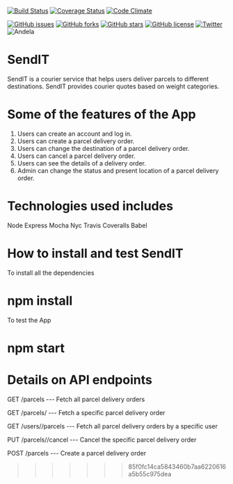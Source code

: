 
[![Build Status](https://travis-ci.org/Rexben001/SendIT.svg?branch=develop)](https://travis-ci.org/Rexben001/SendIT)
[![Coverage Status](https://coveralls.io/repos/github/Rexben001/SendIT/badge.svg?branch=master)](https://coveralls.io/github/Rexben001/SendIT?branch=develop)
[![Code Climate](https://codeclimate.com/github/codeclimate/codeclimate/badges/gpa.svg)](https://codeclimate.com/github/Rexben001/SendIT)

[![GitHub issues](https://img.shields.io/github/issues/Rexben001/SendIT.svg?style=plastic)](https://github.com/Rexben001/SendIT/issues) [![GitHub forks](https://img.shields.io/github/forks/Rexben001/SendIT.svg)](https://github.com/Rexben001/SendIT/network) [![GitHub stars](https://img.shields.io/github/stars/Rexben001/SendIT.svg)](https://github.com/Rexben001/SendIT/stargazers) [![GitHub license](https://img.shields.io/github/license/Rexben001/SendIT.svg)](https://github.com/Rexben001/SendIT) [![Twitter](https://img.shields.io/twitter/url/https/github.com/Rexben001/SendIT.svg?style=social)](https://twitter.com/intent/tweet?text=Wow:&url=https%3A%2F%2Fgithub.com%2FRexben001%2FSendIT) ![Andela](https://img.shields.io/badge/andela-good-blue.svg)


# SendIT
SendIT is a courier service that helps users deliver parcels to different destinations. SendIT provides courier quotes based on weight categories.

# Some of the features of the App
1. Users can create an account and log in.
2. Users can create a parcel delivery order.
3. Users can change the destination of a parcel delivery order.
4. Users can cancel a parcel delivery order.
5. Users can see the details of a delivery order.
6. Admin can change the status and present location of a parcel delivery order.

# Technologies used includes
Node 
Express
Mocha
Nyc
Travis
Coveralls
Babel

# How to install and test SendIT
To install all the dependencies
# npm install
To test the App
# npm start

# Details on API endpoints
GET /parcels              --- Fetch all parcel delivery orders

GET /parcels/<parcelId>   ---  Fetch a specific parcel delivery order
  
GET /users/<userId>/parcels  --- Fetch all parcel delivery orders by a specific user
  
PUT /parcels/<parcelId>/cancel ---  Cancel the specific parcel delivery order
  
POST /parcels                  ---   Create a parcel delivery order


>>>>>>> 85f0fc14ca5843460b7aa6220616a5b55c975dea
